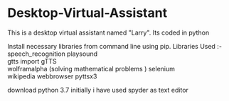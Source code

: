 # Desktop-Virtual-Assistant
This is a desktop virtual assistant named "Larry". Its coded in python 

Install necessary libraries from command line using pip.
Libraries Used :-
speech_recognition 
playsound    
gtts import gTTS   
wolframalpha (solving mathematical problems )
selenium  
wikipedia 
webbrowser
pyttsx3

download python 3.7 initially
i have used spyder as text editor
